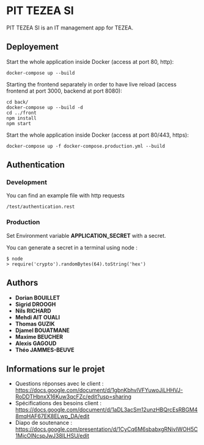 # PIT TEZEA SI

PIT TEZEA SI is an IT management app for TEZEA.


## Deployement

Start the whole application inside Docker (access at port 80, http):

```
docker-compose up --build
```

Starting the frontend separately in order to have live reload (access frontend at port 3000, backend at port 8080):

```
cd back/
docker-compose up --build -d
cd ../front
npm install
npm start
```

Start the whole application inside Docker (access at port 80/443, https):

```
docker-compose up -f docker-compose.production.yml --build
```

## Authentication

### Development

You can find an example file with http requests

`/test/authentication.rest`

### Production

Set Environment variable **APPLICATION_SECRET** with a secret.

You can generate a secret in a terminal using node :

```
$ node
> require('crypto').randomBytes(64).toString('hex')
```

## Authors

* **Dorian BOUILLET**
* **Sigrid DROOGH**
* **Nils RICHARD**
* **Mehdi AIT OUALI**
* **Thomas GUZIK**
* **Djamel BOUATMANE**
* **Maxime BEUCHER**
* **Alexis GAGOUD**
* **Théo JAMMES-BEUVE**

## Informations sur le projet

- Questions réponses avec le client : https://docs.google.com/document/d/1gbnKbhvlVFYuwoJiLHHVJ-RoDDTHbnxX16Kuw3qcFZc/edit?usp=sharing
- Spécifications des besoins client : https://docs.google.com/document/d/1aDL3acSm12unzHBQrcEsRBGM48mqHAF67EK8ELwp_DA/edit
- Diapo de soutenance : https://docs.google.com/presentation/d/1CyCq6M6sbabxgRNivIWOH5C1MjcOlNcspJwJ38ILHSU/edit



